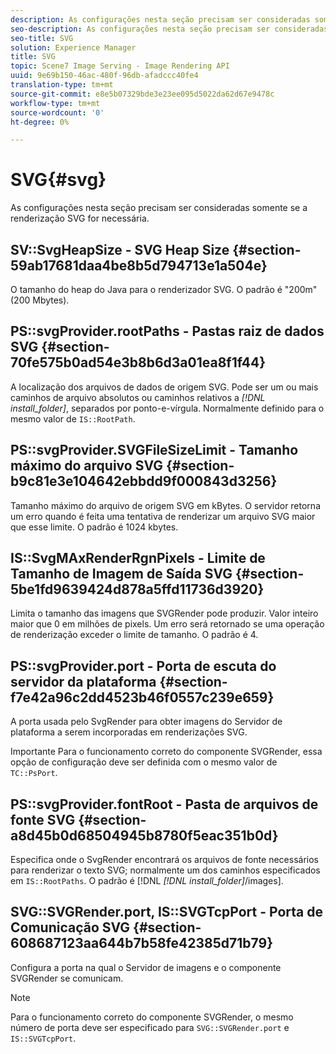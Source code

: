 ```yaml
---
description: As configurações nesta seção precisam ser consideradas somente se a renderização SVG for necessária.
seo-description: As configurações nesta seção precisam ser consideradas somente se a renderização SVG for necessária.
seo-title: SVG
solution: Experience Manager
title: SVG
topic: Scene7 Image Serving - Image Rendering API
uuid: 9e69b150-46ac-480f-96db-afadccc40fe4
translation-type: tm+mt
source-git-commit: e8e5b07329bde3e23ee095d5022da62d67e9478c
workflow-type: tm+mt
source-wordcount: '0'
ht-degree: 0%

---
```



# SVG{#svg}

As configurações nesta seção precisam ser consideradas somente se a renderização SVG for necessária.

## SV::SvgHeapSize - SVG Heap Size {#section-59ab17681daa4be8b5d794713e1a504e}

O tamanho do heap do Java para o renderizador SVG. O padrão é &quot;200m&quot; (200 Mbytes).

## PS::svgProvider.rootPaths - Pastas raiz de dados SVG {#section-70fe575b0ad54e3b8b6d3a01ea8f1f44}

A localização dos arquivos de dados de origem SVG. Pode ser um ou mais caminhos de arquivo absolutos ou caminhos relativos a *[!DNL install_folder]*, separados por ponto-e-vírgula. Normalmente definido para o mesmo valor de `IS::RootPath`.

## PS::svgProvider.SVGFileSizeLimit - Tamanho máximo do arquivo SVG {#section-b9c81e3e104642ebbdd9f000843d3256}

Tamanho máximo do arquivo de origem SVG em kBytes. O servidor retorna um erro quando é feita uma tentativa de renderizar um arquivo SVG maior que esse limite. O padrão é 1024 kbytes.

## IS::SvgMAxRenderRgnPixels - Limite de Tamanho de Imagem de Saída SVG {#section-5be1fd9639424d878a5ffd11736d3920}

Limita o tamanho das imagens que SVGRender pode produzir. Valor inteiro maior que 0 em milhões de pixels. Um erro será retornado se uma operação de renderização exceder o limite de tamanho. O padrão é 4.

## PS::svgProvider.port - Porta de escuta do servidor da plataforma {#section-f7e42a96c2dd4523b46f0557c239e659}

A porta usada pelo SvgRender para obter imagens do Servidor de plataforma a serem incorporadas em renderizações SVG.

Importante Para o funcionamento correto do componente SVGRender, essa opção de configuração deve ser definida com o mesmo valor de `TC::PsPort`.

## PS::svgProvider.fontRoot - Pasta de arquivos de fonte SVG {#section-a8d45b0d68504945b8780f5eac351b0d}

Especifica onde o SvgRender encontrará os arquivos de fonte necessários para renderizar o texto SVG; normalmente um dos caminhos especificados em `IS::RootPaths`. O padrão é [!DNL *[!DNL install_folder]*/images].

## SVG::SVGRender.port, IS::SVGTcpPort - Porta de Comunicação SVG {#section-608687123aa644b7b58fe42385d71b79}

Configura a porta na qual o Servidor de imagens e o componente SVGRender se comunicam.

>[!NOTE]
>
>Para o funcionamento correto do componente SVGRender, o mesmo número de porta deve ser especificado para `SVG::SVGRender.port` e `IS::SVGTcpPort`.


